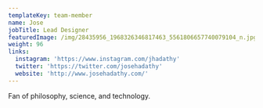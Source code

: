 ```yaml
---
templateKey: team-member
name: Jose
jobTitle: Lead Designer
featuredImage: /img/28435956_1968326346817463_5561806657740079104_n.jpg
weight: 96
links:
  instagram: 'https://www.instagram.com/jhadathy'
  twitter: 'https://twitter.com/josehadathy'
  website: 'http://www.josehadathy.com/'
---
```

Fan of philosophy, science, and technology.
